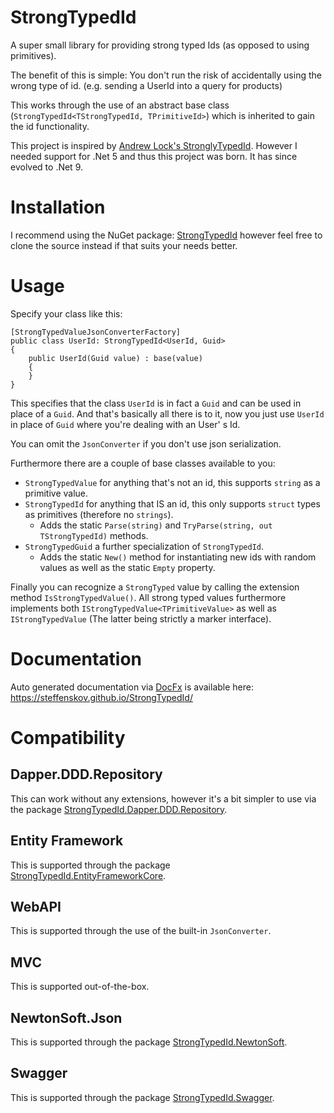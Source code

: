 # StrongTypedId

A super small library for providing strong typed Ids (as opposed to using primitives).

The benefit of this is simple: You don't run the risk of accidentally using the wrong type of id. (e.g. sending a UserId
into a query for products)

This works through the use of an abstract base class (`StrongTypedId<TStrongTypedId, TPrimitiveId>`) which is inherited
to gain the id functionality.

This project is inspired by [Andrew Lock's StronglyTypedId](https://github.com/andrewlock/StronglyTypedId).
However I needed support for .Net 5 and thus this project was born. It has since evolved to .Net 9.

# Installation

I recommend using the NuGet package: [StrongTypedId](https://www.nuget.org/packages/StrongTypedId) however feel free to
clone the source instead if that suits your needs better.

# Usage

Specify your class like this:

```
[StrongTypedValueJsonConverterFactory]
public class UserId: StrongTypedId<UserId, Guid>
{
	public UserId(Guid value) : base(value)
	{
	}
}
```

This specifies that the class `UserId` is in fact a `Guid` and can be used in place of a `Guid`.
And that's basically all there is to it, now you just use `UserId` in place of `Guid` where you're dealing with an User'
s Id.

You can omit the `JsonConverter` if you don't use json serialization.

Furthermore there are a couple of base classes available to you:

- `StrongTypedValue` for anything that's not an id, this supports `string` as a primitive value.
- `StrongTypedId` for anything that IS an id, this only supports `struct` types as primitives (therefore no `strings`).
    - Adds the static `Parse(string)` and `TryParse(string, out TStrongTypedId)` methods.
- `StrongTypedGuid` a further specialization of `StrongTypedId`.
    - Adds the static `New()` method for instantiating new ids with random values as well as the static `Empty`
      property.

Finally you can recognize a `StrongTyped` value by calling the extension method `IsStrongTypedValue()`. All strong typed
values furthermore implements both `IStrongTypedValue<TPrimitiveValue>` as well as `IStrongTypedValue` (The latter being
strictly a marker interface).

# Documentation

Auto generated documentation via [DocFx](https://github.com/dotnet/docfx) is available
here: https://steffenskov.github.io/StrongTypedId/

# Compatibility

## Dapper.DDD.Repository

This can work without any extensions, however it's a bit simpler to use via the
package [StrongTypedId.Dapper.DDD.Repository](https://www.nuget.org/packages/StrongTypedId.Dapper.DDD.Repository/).

## Entity Framework

This is supported through the
package [StrongTypedId.EntityFrameworkCore](https://www.nuget.org/packages/StrongTypedId.EntityFrameworkCore).

## WebAPI

This is supported through the use of the built-in `JsonConverter`.

## MVC

This is supported out-of-the-box.

## NewtonSoft.Json

This is supported through the
package [StrongTypedId.NewtonSoft](https://www.nuget.org/packages/StrongTypedId.NewtonSoft).

## Swagger

This is supported through the package [StrongTypedId.Swagger](https://www.nuget.org/packages/StrongTypedId.Swagger).